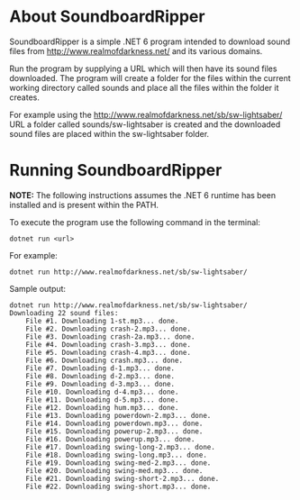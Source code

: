 # About SoundboardRipper

SoundboardRipper is a simple .NET 6 program intended to download sound files from http://www.realmofdarkness.net/ and its various domains.

Run the program by supplying a URL which will then have its sound files downloaded. The program will create a folder
for the files within the current working directory called sounds and place all the files within the folder it creates.

For example using the http://www.realmofdarkness.net/sb/sw-lightsaber/ URL a folder called sounds/sw-lightsaber is
created and the downloaded sound files are placed within the sw-lightsaber folder.

# Running SoundboardRipper

**NOTE:** The following instructions assumes the .NET 6 runtime has been installed and is present within the PATH.

To execute the program use the following command in the terminal:

`dotnet run <url>`

For example:

`dotnet run http://www.realmofdarkness.net/sb/sw-lightsaber/`

Sample output:

```
dotnet run http://www.realmofdarkness.net/sb/sw-lightsaber/
Downloading 22 sound files:
    File #1. Downloading 1-st.mp3... done.
    File #2. Downloading crash-2.mp3... done.
    File #3. Downloading crash-2a.mp3... done.
    File #4. Downloading crash-3.mp3... done.
    File #5. Downloading crash-4.mp3... done.
    File #6. Downloading crash.mp3... done.
    File #7. Downloading d-1.mp3... done.
    File #8. Downloading d-2.mp3... done.
    File #9. Downloading d-3.mp3... done.
    File #10. Downloading d-4.mp3... done.
    File #11. Downloading d-5.mp3... done.
    File #12. Downloading hum.mp3... done.
    File #13. Downloading powerdown-2.mp3... done.
    File #14. Downloading powerdown.mp3... done.
    File #15. Downloading powerup-2.mp3... done.
    File #16. Downloading powerup.mp3... done.
    File #17. Downloading swing-long-2.mp3... done.
    File #18. Downloading swing-long.mp3... done.
    File #19. Downloading swing-med-2.mp3... done.
    File #20. Downloading swing-med.mp3... done.
    File #21. Downloading swing-short-2.mp3... done.
    File #22. Downloading swing-short.mp3... done.
```
